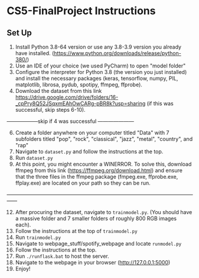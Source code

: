# CS5-FinalProject Instructions

## Set Up

1. Install Python 3.8-64 version or use any 3.8-3.9 version you already have installed. (https://www.python.org/downloads/release/python-380/)
2. Use an IDE of your choice (we used PyCharm) to open "model folder"
3. Configure the interpreter for Python 3.8 (the version you just installed) and install the necessary packages (keras, tensorflow, numpy, PIL, matplotlib, librosa, pydub, spotipy, ffmpeg, ffprobe). 
4. Download the dataset from this link https://drive.google.com/drive/folders/16-_cpPry8Q52JSqxmEAhOwCARg-pBR8k?usp=sharing (if this was successful, skip steps 6-10).

——————skip if 4 was successful ———————

6. Create a folder anywhere on your computer titled "Data" with 7 subfolders titled "pop", "rock", "classical", "jazz", "metal", "country", and "rap"
7. Navigate to `dataset.py` and follow the instructions at the top.
8. Run `dataset.py`
10. At this point, you might encounter a WINERROR. To solve this, download ffmpeg from this link (https://ffmpeg.org/download.html) and ensure that the three files in the ffmpeg package (fmpeg.exe, ffprobe.exe, ffplay.exe) are located on your path so they can be run.

——————————————————————————————————————


12. After procuring the dataset, navigate to `trainmodel.py`. (You should have a massive folder and 7 smaller folders of roughly 800 RGB images each).
13. Follow the instructions at the top of `trainmodel.py`
14. Run `trainmodel.py`
15. Navigate to webpage_stuff/spotify_webpage and locate `runmodel.py`
16. Follow the instructions at the top.
17. Run `./runflask.bat` to host the server.
18. Navigate to the webpage in your browser (http://127.0.0.1:5000)
19. Enjoy!

